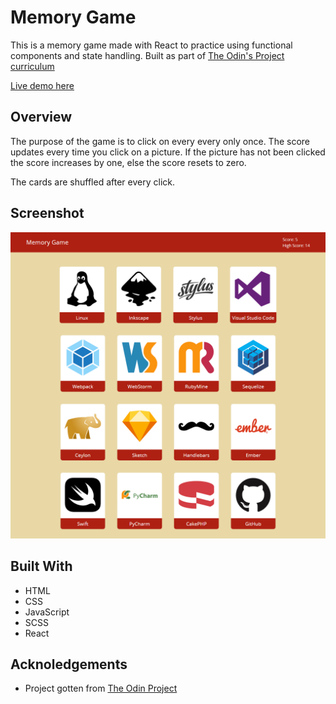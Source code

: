 # Memory Game

This is a memory game made with React to practice using functional components and state handling.
Built as part of [The Odin's Project curriculum](https://www.theodinproject.com)

[Live demo here](https://peter-abah.github.io/memory-game)

## Overview
The purpose of the game is to click on every every only once.
The score updates every time you click on a picture. If the picture has not been clicked the score increases by one, else the score resets to zero.

The cards are shuffled after every click.

## Screenshot
![Screenshot](screenshot.png "Optional title")

## Built With
- HTML
- CSS
- JavaScript
- SCSS
- React

## Acknoledgements
- Project gotten from [The Odin Project](https://www.theodinproject.com)
